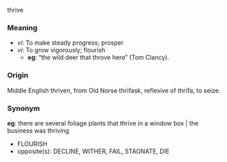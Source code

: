 thrive
### Meaning
+ _vi_: To make steady progress; prosper
+ _vi_: To grow vigorously; flourish
    + __eg__: “the wild deer that throve here” (Tom Clancy).

### Origin

Middle English thriven, from Old Norse thrīfask, reflexive of thrīfa, to seize.

### Synonym

__eg__: there are several foliage plants that thrive in a window box | the business was thriving

+ FLOURISH
+ opposite(s): DECLINE, WITHER, FAIL, STAGNATE, DIE


